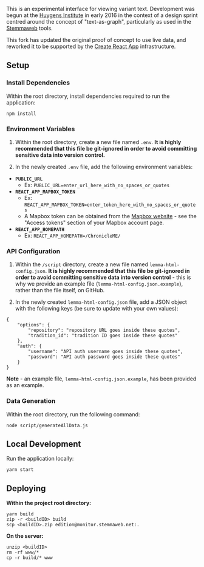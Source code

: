 This is an experimental interface for viewing variant text. Development was begun at the [Huygens Institute](http://huygens.knaw.nl/) in early 2016 in the context of a design sprint centred around the concept of "text-as-graph", particularly as used in the [Stemmaweb](https://stemmaweb.net/) tools.

This fork has updated the original proof of concept to use live data, and reworked it to be supported by the [Create React App](https://github.com/facebook/create-react-app) infrastructure.

## Setup

### Install Dependencies

Within the root directory, install dependencies required to run the application:  
```
npm install
```

### Environment Variables
1. Within the root directory, create a new file named `.env`. **It is highly recommended that this file be git-ignored in order to avoid committing sensitive data into version control.**

2. In the newly created `.env` file, add the following environment variables:
* **`PUBLIC_URL`**
  * Ex: `PUBLIC_URL=enter_url_here_with_no_spaces_or_quotes`
* **`REACT_APP_MAPBOX_TOKEN`**
  * Ex: `REACT_APP_MAPBOX_TOKEN=enter_token_here_with_no_spaces_or_quotes`
  * A Mapbox token can be obtained from the [Mapbox website](www.mapbox.com) - see the "Access tokens" section of your Mapbox account page.
* **`REACT_APP_HOMEPATH`**
  * Ex: `REACT_APP_HOMEPATH=/ChronicleME/`


### API Configuration
1. Within the `/script` directory, create a new file named `lemma-html-config.json`.  **It is highly recommended that this file be git-ignored in order to avoid committing sensitive data into version control** - this is why we provide an example file (`lemma-html-config.json.example`), rather than the file itself, on GitHub.

2. In the newly created `lemma-html-config.json` file, add a JSON object with the following keys (be sure to update with your own values):

```
{
    "options": {
        "repository": "repository URL goes inside these quotes",
        "tradition_id": "tradition ID goes inside these quotes"
    },
    "auth": {
        "username": "API auth username goes inside these quotes",
        "password": "API auth password goes inside these quotes"
    }
}
```

**Note** - an example file, `lemma-html-config.json.example`, has been provided as an example.


### Data Generation

Within the root directory, run the following command:

```
node script/generateAllData.js
```

## Local Development
Run the application locally:

```
yarn start
```

## Deploying
**Within the project root directory:**
```
yarn build   
zip -r <buildID> build
scp <buildID>.zip edition@monitor.stemmaweb.net:.
```

**On the server:**  
```rm -rf build
unzip <buildID>
rm -rf www/*
cp -r build/* www
```
